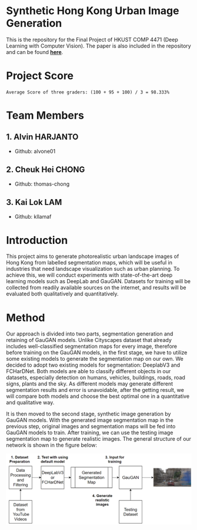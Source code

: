 # Synthetic Hong Kong Urban Image Generation

This is the repository for the Final Project of HKUST COMP 4471 (Deep Learning with Computer Vision). The paper is also included in the repository and can be found [**here**](COMP4471_final_report.pdf).

# Project Score

    Average Score of three graders: (100 + 95 + 100) / 3 = 98.333%

# Team Members

## 1. Alvin HARJANTO
* Github: alvone01

## 2. Cheuk Hei CHONG
* Github: thomas-chong

## 3. Kai Lok LAM
* Github: kllamaf

# Introduction

This project aims to generate photorealistic urban landscape images of Hong Kong from labelled segmentation maps, which will be useful in industries that need landscape visualization such as urban planning. To achieve this, we will conduct experiments with state-of-the-art deep learning models such as DeepLab and GauGAN. Datasets for training will be collected from readily available sources on the internet, and results will be evaluated both qualitatively and quantitatively.

# Method
Our approach is divided into two parts, segmentation generation and retaining of GauGAN models. Unlike Cityscapes dataset that already includes well-classified segmentation maps for every image, therefore before training on the GauGAN models, in the first stage, we have to utilize some existing models to generate the segmentation map on our own. We decided to adopt two existing models for segmentation: DeeplabV3 and FCHarDNet. Both models are able to classify different objects in our datasets, especially detection on humans, vehicles, buildings, roads, road signs, plants and the sky. As different models may generate different segmentation results and error is unavoidable, after the getting result, we will compare both models and choose the best optimal one in a quantitative and qualitative way.

It is then moved to the second stage, synthetic image generation by GauGAN models. With the generated image segmentation map in the previous step, original images and segmentation maps will be fed into GauGAN models to train. After training, we can use the testing image segmentation map to generate realistic images. The general structure of our network is shown in the figure below:

![](doc-img/methods.png)

